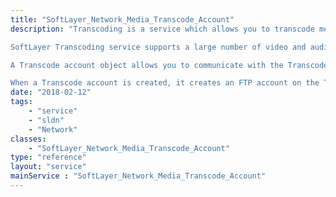 ```yaml
---
title: "SoftLayer_Network_Media_Transcode_Account"
description: "Transcoding is a service which allows you to transcode media files to different formats. For example, if you have a Windows Media Video file you wish to stream in Flash Video format, transcoding would be the process to make this change. Individual SoftLayer customer can have a single Transcode account and you need to create a Transcode account to use the service. To create a Transcode account, go to the 'Private Network' -> 'Transcoding' page in the SoftLayer [https://manage.softlayer.com customer portal] or invoke [[SoftLayer_Network_Media_Transcode_Account::createTranscodeAccount|createTranscodeAccount]] method. 

SoftLayer Transcoding service supports a large number of video and audio codecs. This means you can transcode many different types of movies.  Refer to [http://knowledgelayer.softlayer.com/questions/409/SoftLayer+Transcoding+FAQ Transcode FAQ] for supported codes and media containers. Transcode server also has hundreds of pre-defined output formats that you can choose from. 

A Transcode account object allows you to communicate with the Transcode FTP (transcode.service.softlayer.com server) server and Transcode server. You can retrieve a directory listing, details on a media file, Transcode output presets, and Transcode FTP login credentials. Most importantly, you can create transcode jobs through your Transcode account. 

When a Transcode account is created, it creates an FTP account on the Transcode FTP. You can upload your media files to the /in directory and you can download transcoded media files from the /out directory. You can keep the files 3 days from the creation date. They will be automatically deleted after this point. For more details on the Transcode FTP server, refer to [[SoftLayer_Network_Media_Transcode_Account::getFtpAttributes|getFtpAttributes]] method. "
date: "2018-02-12"
tags:
    - "service"
    - "sldn"
    - "Network"
classes:
    - "SoftLayer_Network_Media_Transcode_Account"
type: "reference"
layout: "service"
mainService : "SoftLayer_Network_Media_Transcode_Account"
---
```

